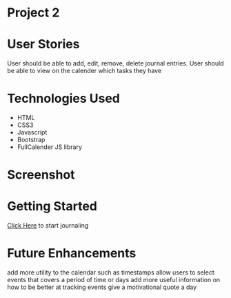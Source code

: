# Project 2

# User Stories

User should be able to add, edit, remove, delete journal entries.
User should be able to view on the calender which tasks they have

# Technologies Used

- HTML
- CSS3
- Javascript
- Bootstrap
- FullCalender JS library

# Screenshot

# Getting Started

[Click Here](https://note-it-now.herokuapp.com/journal) to start journaling

# Future Enhancements

add more utility to the calendar such as timestamps
allow users to select events that covers a period of time or days
add more useful information on how to be better at tracking events
give a motivational quote a day
